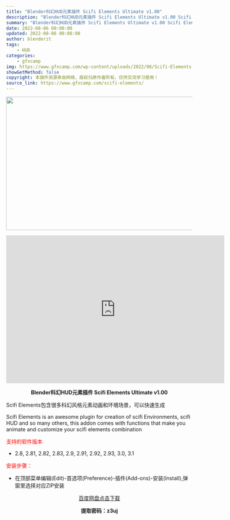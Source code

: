 ```yaml
---
title: "Blender科幻HUD元素插件 Scifi Elements Ultimate v1.00"
description: "Blender科幻HUD元素插件 Scifi Elements Ultimate v1.00 Scifi Elements包含很多科幻风格元素动画和环境场景，可以快速生成 Scifi Elements..."
summary: "Blender科幻HUD元素插件 Scifi Elements Ultimate v1.00 Scifi Elements包含很多科幻风格元素动画和环境场景，可以快速生成 Scifi Elements..."
date: 2022-08-06 00:00:00
updated: 2022-08-06 00:00:00
author: blenderit
tags: 
    - HUD
categories:
    - gfxcamp
img: https://www.gfxcamp.com/wp-content/uploads/2022/08/Scifi-Elements-Addon.jpg
showGetMethod: false
copyright: 本插件资源来自网络，版权归原作者所有，仅供交流学习使用！
source_link: https://www.gfxcamp.com/scifi-elements/
---
```

<div><p><img decoding="async" class="aligncenter size-full wp-image-105739" src="https://www.gfxcamp.com/wp-content/uploads/2022/08/Scifi-Elements-Addon.jpg" data-src="https://www.gfxcamp.com/wp-content/uploads/2022/08/Scifi-Elements-Addon.jpg" alt="" width="590" height="361" data-srcset="https://www.gfxcamp.com/wp-content/uploads/2022/08/Scifi-Elements-Addon.jpg 590w, https://www.gfxcamp.com/wp-content/uploads/2022/08/Scifi-Elements-Addon-150x92.jpg 150w" data-sizes="(max-width: 590px) 100vw, 590px"></p><p style="text-align: center;"><strong><iframe loading="lazy" src="https://player.youku.com/embed/XNTg5MTUyOTc2NA==" width="590" height="400" frameborder="0" allowfullscreen="allowfullscreen" data-mce-fragment="1"></iframe></strong></p><p style="text-align: center;"><strong>Blender科幻HUD元素插件 Scifi Elements Ultimate v1.00</strong></p><p>Scifi Elements包含很多科幻风格元素动画和环境场景，可以快速生成</p><p>Scifi Elements is an awesome plugin for creation of scifi Environments, scifi HUD and so many others, this addon comes with functions that make you animate and customize your scifi elements combination</p><p><span style="color: #ff0000;">支持的软件版本</span></p><ul>
<li>2.8, 2.81, 2.82, 2.83, 2.9, 2.91, 2.92, 2.93, 3.0, 3.1</li>
</ul><p><span style="color: #ff0000;">安装步骤：</span></p><ul>
<li>在顶部菜单编辑(Edit)-首选项(Preference)-插件(Add-ons)-安装(Install),弹窗里选择对应ZIP安装</li>
</ul><p style="text-align: center;"><a class="maxbutton-3 maxbutton maxbutton-baidu" target="_blank" rel="noopener" href="https://pan.baidu.com/s/1jlMeiB0I7lLSX4lex30P2g?pwd=z3uj"><span class="mb-text">百度网盘点击下载</span></a></p><p style="text-align: center;"><strong>提取密码：z3uj</strong></p></div>